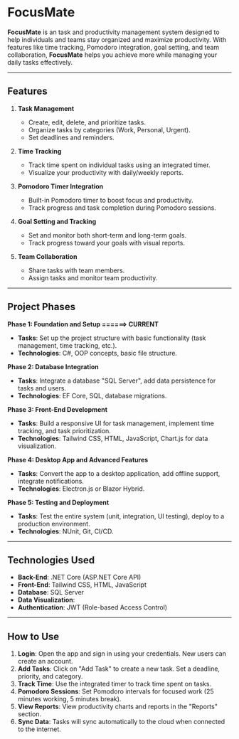 
# FocusMate

**FocusMate** is an task and productivity management system designed to help individuals and teams stay organized and maximize productivity. With features like time tracking, Pomodoro integration, goal setting, 
 and team collaboration, **FocusMate** helps you achieve more while managing your daily tasks effectively.

---

## Features

1. **Task Management**  
   - Create, edit, delete, and prioritize tasks.  
   - Organize tasks by categories (Work, Personal, Urgent).  
   - Set deadlines and reminders.  

2. **Time Tracking**  
   - Track time spent on individual tasks using an integrated timer.  
   - Visualize your productivity with daily/weekly reports.   

3. **Pomodoro Timer Integration**  
   - Built-in Pomodoro timer to boost focus and productivity.  
   - Track progress and task completion during Pomodoro sessions.  

4. **Goal Setting and Tracking**  
   - Set and monitor both short-term and long-term goals.  
   - Track progress toward your goals with visual reports.  

5. **Team Collaboration**  
   - Share tasks with team members.  
   - Assign tasks and monitor team productivity.  

---

## Project Phases

**Phase 1: Foundation and Setup ======> CURRENT**
- **Tasks**: Set up the project structure with basic functionality (task management, time tracking, etc.).
- **Technologies**: C#, OOP concepts, basic file structure.

**Phase 2: Database Integration**
- **Tasks**: Integrate a database "SQL Server", add data persistence for tasks and users.
- **Technologies**: EF Core, SQL, database migrations.

**Phase 3: Front-End Development**
- **Tasks**: Build a responsive UI for task management, implement time tracking, and task prioritization.
- **Technologies**: Tailwind CSS, HTML, JavaScript, Chart.js for data visualization.

**Phase 4: Desktop App and Advanced Features**
- **Tasks**: Convert the app to a desktop application, add offline support, integrate notifications.
- **Technologies**: Electron.js or Blazor Hybrid.

**Phase 5: Testing and Deployment**
- **Tasks**: Test the entire system (unit, integration, UI testing), deploy to a production environment.
- **Technologies**: NUnit, Git, CI/CD.

---

## Technologies Used

- **Back-End**: .NET Core (ASP.NET Core API)  
- **Front-End**: Tailwind CSS, HTML, JavaScript  
- **Database**: SQL Server
- **Data Visualization**:
- **Authentication**: JWT  (Role-based Access Control)  

---

## How to Use

1. **Login**: Open the app and sign in using your credentials. New users can create an account.
2. **Add Tasks**: Click on "Add Task" to create a new task. Set a deadline, priority, and category.
3. **Track Time**: Use the integrated timer to track time spent on tasks.
4. **Pomodoro Sessions**: Set Pomodoro intervals for focused work (25 minutes working, 5 minutes break).
5. **View Reports**: View productivity charts and reports in the "Reports" section.
6. **Sync Data**: Tasks will sync automatically to the cloud when connected to the internet.




